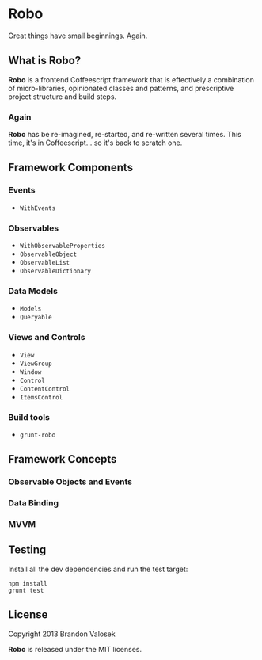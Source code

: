 # Robo

Great things have small beginnings. Again.

## What is Robo?

**Robo** is a frontend Coffeescript framework that is effectively a combination of
micro-libraries, opinionated classes and patterns, and prescriptive project
structure and build steps.

### Again

**Robo** has be re-imagined, re-started, and re-written several times.  This time,
it's in Coffeescript... so it's back to scratch one.

## Framework Components

### Events

* `WithEvents`

### Observables

* `WithObservableProperties`
* `ObservableObject`
* `ObservableList`
* `ObservableDictionary`

### Data Models

* `Models`
* `Queryable`

### Views and Controls

* `View`
* `ViewGroup`
* `Window`
* `Control`
* `ContentControl`
* `ItemsControl`

### Build tools

* `grunt-robo`

## Framework Concepts

### Observable Objects and Events

### Data Binding

### MVVM

## Testing

Install all the dev dependencies and run the test target:

```
npm install
grunt test
```

## License
Copyright 2013 Brandon Valosek

**Robo** is released under the MIT licenses.

